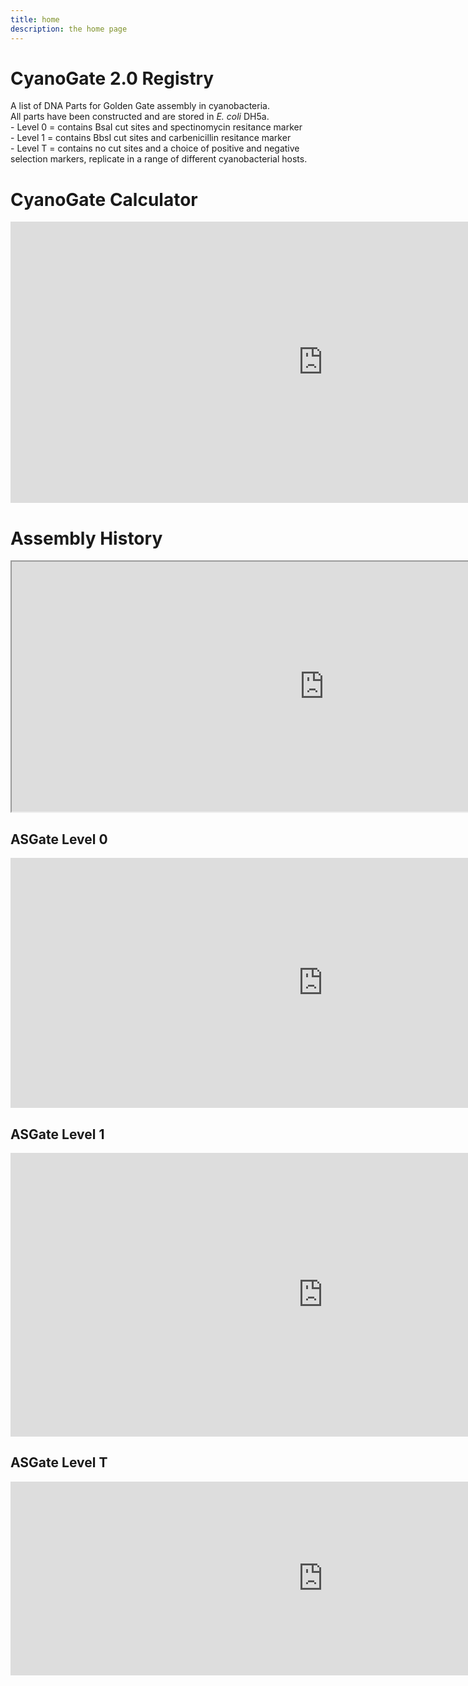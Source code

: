 ```yaml
---
title: home
description: the home page
---
```


# CyanoGate 2.0 Registry
A list of DNA Parts for Golden Gate assembly in cyanobacteria.  
All parts have been constructed and are stored in *E. coli* DH5a.  
	- Level 0 = contains BsaI cut sites and spectinomycin resitance marker  
	- Level 1 = contains BbsI cut sites and carbenicillin resitance marker  
	- Level T = contains no cut sites and a choice of positive and negative selection markers, replicate in a range of different cyanobacterial hosts.
	
# CyanoGate Calculator  
<iframe width="1000" height="450" frameborder="0" scrolling="no" src="https://universityofcambridgecloud-my.sharepoint.com/personal/as2945_cam_ac_uk/_layouts/15/Doc.aspx?sourcedoc={1f4b5bc8-4e9e-4ea3-87ff-2c1e991b61fe}&action=embedview&AllowTyping=True&Item='AssemblyCalculator'!A1%3AK14&wdHideGridlines=True&wdDownloadButton=True&wdInConfigurator=True"></iframe>

# Assembly History
<iframe width="1000" height="400" src="https://docs.google.com/spreadsheets/d/e/2PACX-1vRGrSl_Dh8BnqAPCtToCj-RWnE3h5z8GubHpB_kGyVxtgLD7cYqmFJc3aYs80663PxQmnjvR2DbF39x/pubhtml?gid=0&amp;single=true&amp;AllowTyping=True;widget=true&amp;headers=false"></iframe>

## ASGate Level 0
<iframe width="1000" height="400" frameborder="0" scrolling="no" src="https://universityofcambridgecloud-my.sharepoint.com/personal/as2945_cam_ac_uk/_layouts/15/Doc.aspx?sourcedoc={1f4b5bc8-4e9e-4ea3-87ff-2c1e991b61fe}&action=embedview&AllowTyping=True&Item='L0%20Parts'!A1%3AO16&wdHideGridlines=True&wdDownloadButton=True&wdInConfigurator=True"></iframe>

## ASGate Level 1
<iframe width="1000" height="454" frameborder="0" scrolling="no" src="https://universityofcambridgecloud-my.sharepoint.com/personal/as2945_cam_ac_uk/_layouts/15/Doc.aspx?sourcedoc={1f4b5bc8-4e9e-4ea3-87ff-2c1e991b61fe}&action=embedview&AllowTyping=True&Item='L1%20Parts'!A1%3AN20&wdHideGridlines=True&wdDownloadButton=True&wdInConfigurator=True"></iframe>

## ASGate Level T
<iframe width="1000" height="310" frameborder="0" scrolling="no" src="https://universityofcambridgecloud-my.sharepoint.com/personal/as2945_cam_ac_uk/_layouts/15/Doc.aspx?sourcedoc={1f4b5bc8-4e9e-4ea3-87ff-2c1e991b61fe}&action=embedview&AllowTyping=True&Item='LT%20Parts'!A1%3AN13&wdHideGridlines=True&wdDownloadButton=True&wdInConfigurator=True"></iframe>


<script src="http://code.jquery.com/jquery-1.4.2.min.js"></script> <script> var x = document.getElementsByClassName("site-footer-credits"); setTimeout(() => { x[0].remove(); }, 10); </script>



